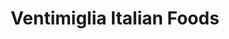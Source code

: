 ---
title: "Ventimiglia Italian Foods"
url: /sterling-heights/ventimiglia-italian-foods/
shop: supermarket
---